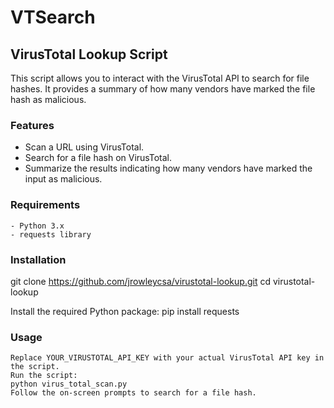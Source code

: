 # VTSearch

## VirusTotal Lookup Script

This script allows you to interact with the VirusTotal API to search for file hashes. It provides a summary of how many vendors have marked the file hash as malicious.
### Features

   - Scan a URL using VirusTotal.
   - Search for a file hash on VirusTotal.
   - Summarize the results indicating how many vendors have marked the input as malicious.

### Requirements

    - Python 3.x
    - requests library

### Installation
git clone https://github.com/jrowleycsa/virustotal-lookup.git
cd virustotal-lookup

Install the required Python package:
    pip install requests

### Usage
    Replace YOUR_VIRUSTOTAL_API_KEY with your actual VirusTotal API key in the script.
    Run the script:
    python virus_total_scan.py
    Follow the on-screen prompts to search for a file hash.


